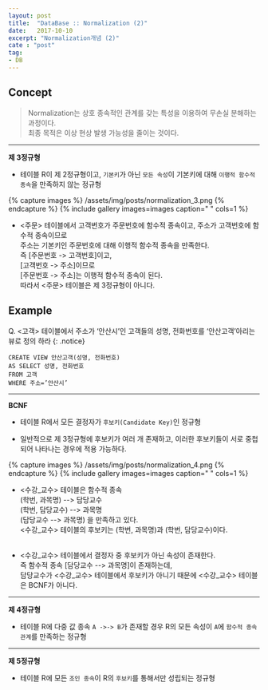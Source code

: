 ```yaml
---
layout: post
title:  "DataBase :: Normalization (2)"
date:   2017-10-10
excerpt: "Normalization개념 (2)"
cate : "post"
tag:
- DB
---
```


## Concept

> Normalization는 상호 종속적인 관계를 갖는 특성을 이용하여 무손실 분해하는 과정이다. <br/> 최종 목적은 이상 현상 발생 가능성을 줄이는 것이다.


---

**제 3정규형**

* 테이블 R이 제 2정규형이고, `기본키`가 아닌 `모든 속성`이 기본키에 대해 `이행적 함수적 종속`을 만족하지 않는 정규형


{% capture images %}
    /assets/img/posts/normalization_3.png
{% endcapture %}
{% include gallery images=images caption=" " cols=1 %}


* <주문> 테이블에서 고객번호가 주문번호에 함수적 종속이고, 주소가 고객번호에 함수적 종속이므로 <br/> 주소는 기본키인 주문번호에 대해 이행적 함수적 종속을 만족한다. <br/> 즉 [주문번호 -> 고객번호]이고, <br/> [고객번호 -> 주소]이므로 <br/> [주문번호 -> 주소]는 이행적 함수적 종속이 된다.<br/> 따라서 <주문> 테이블은 제 3정규형이 아니다.


## Example

 Q. <고객> 테이블에서 주소가 ‘안산시’인 고객들의 성명, 전화번호를 ‘안산고객’아리는 뷰로 정의 하라
{: .notice}


```    
CREATE VIEW 안산고객(성명, 전화번호)
AS SELECT 성명, 전화번호
FROM 고객
WHERE 주소=’안산시’
```    


---

**BCNF**

* 테이블 R에서 모든 결정자가 `후보키(Candidate Key)`인 정규형

* 일반적으로 제 3정규형에 후보키가 여러 개 존재하고, 이러한 후보키들이 서로 중첩되어 나타나는 경우에 적용 가능하다.


{% capture images %}
    /assets/img/posts/normalization_4.png
{% endcapture %}
{% include gallery images=images caption=" " cols=1 %}


* <수강_교수> 테이블은 함수적 종속 <br/> (학번, 과목명) --> 담당교수 <br/> (학번, 담당교수) --> 과목명 <br/> (담당교수 --> 과목명) 을 만족하고 있다. <br/> <수강_교수> 테이블의 후보키는 (학번, 과목명)과 (학번, 담당교수)이다. <br/><br/>

* <수강_교수> 테이블에서 결정자 중 후보키가 아닌 속성이 존재한다. <br/> 즉 함수적 종속 [담당교수 --> 과목명]이 존재하는데, <br/> 담당교수가 <수강_교수> 테이블에서 후보키가 아니기 때문에 <수강_교수> 테이블은 BCNF가 아니다.


---

**제 4정규형**

* 테이블 R에 다중 값 종속 `A ->-> B`가 존재할 경우 R의 모든 속성이 `A`에 `함수적 종속 관계`를 만족하는 정규형

---

**제 5정규형**

* 테이블 R에 모든 `조인 종속`이 R의 `후보키`를 통해서만 성립되는 정규형

